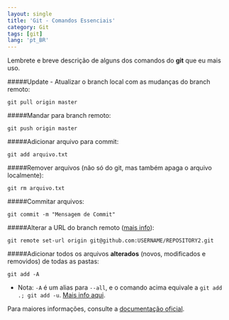 ```yaml
---
layout: single
title: 'Git - Comandos Essenciais'
category: Git
tags: [git]
lang: 'pt_BR'
---
```

Lembrete e breve descrição de alguns dos comandos do **git** que eu mais uso.
<!--more-->

#####Update - Atualizar o branch local com as mudanças do branch remoto:

    git pull origin master

#####Mandar para branch remoto:

    git push origin master

#####Adicionar arquivo para commit:

    git add arquivo.txt
    
#####Remover arquivos (não só do git, mas também apaga o arquivo localmente):

    git rm arquivo.txt
    
#####Commitar arquivos:

    git commit -m "Mensagem de Commit"

#####Alterar a URL do branch remoto ([mais info][1]):

    git remote set-url origin git@github.com:USERNAME/REPOSITORY2.git
    
#####Adicionar todos os arquivos **alterados** (novos, modificados e removidos) de todas as pastas:

    git add -A
    
- Nota: `-A` é um alias para `--all`, e o comando acima equivale a `git add .; git add -u`. [Mais info aqui][2].

Para maiores informações, consulte a [documentação oficial][3].


  [1]: https://help.github.com/articles/changing-a-remote-s-url
  [2]: http://stackoverflow.com/a/572660/1850609
  [3]: http://git-scm.com/docs/
